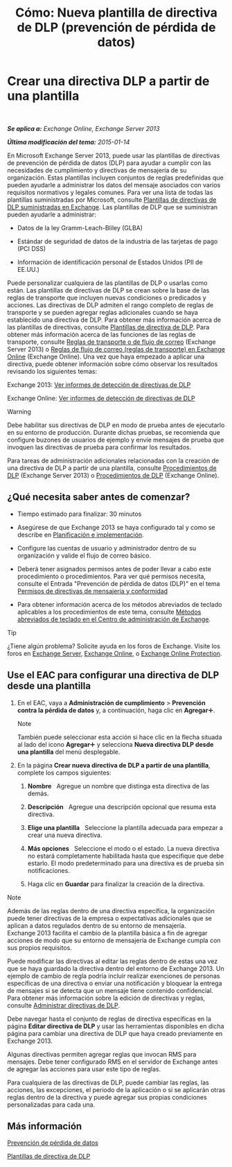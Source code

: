 ﻿---
title: 'Cómo: Nueva plantilla de directiva de DLP (prevención de pérdida de datos)'
TOCTitle: Crear una directiva DLP a partir de una plantilla
ms:assetid: 4432ef8b-6108-48d3-b2af-43ef5b40d2bc
ms:mtpsurl: https://technet.microsoft.com/es-es/library/JJ150515(v=EXCHG.150)
ms:contentKeyID: 48267642
ms.date: 04/23/2018
mtps_version: v=EXCHG.150
ms.translationtype: HT
---

# Crear una directiva DLP a partir de una plantilla

 

_**Se aplica a:** Exchange Online, Exchange Server 2013_

_**Última modificación del tema:** 2015-01-14_

En Microsoft Exchange Server 2013, puede usar las plantillas de directivas de prevención de pérdida de datos (DLP) para ayudar a cumplir con las necesidades de cumplimiento y directivas de mensajería de su organización. Estas plantillas incluyen conjuntos de reglas predefinidas que pueden ayudarle a administrar los datos del mensaje asociados con varios requisitos normativos y legales comunes. Para ver una lista de todas las plantillas suministradas por Microsoft, consulte [Plantillas de directivas de DLP suministradas en Exchange](dlp-policy-templates-supplied-in-exchange-exchange-2013-help.md). Las plantillas de DLP que se suministran pueden ayudarle a administrar:

  - Datos de la ley Gramm-Leach-Bliley (GLBA)

  - Estándar de seguridad de datos de la industria de las tarjetas de pago (PCI DSS)

  - Información de identificación personal de Estados Unidos (PII de EE.UU.)

Puede personalizar cualquiera de las plantillas de DLP o usarlas como están. Las plantillas de directivas de DLP se crean sobre la base de las reglas de transporte que incluyen nuevas condiciones o predicados y acciones. Las directivas de DLP admiten el rango completo de reglas de transporte y se pueden agregar reglas adicionales cuando se haya establecido una directiva de DLP. Para obtener más información acerca de las plantillas de directivas, consulte [Plantillas de directiva de DLP](dlp-policy-templates-exchange-2013-help.md). Para obtener más información acerca de las funciones de las reglas de transporte, consulte [Reglas de transporte o de flujo de correo](mail-flow-rules-transport-rules-in-exchange-2013-exchange-2013-help.md) (Exchange Server 2013) o [Reglas de flujo de correo (reglas de transporte) en Exchange Online](https://technet.microsoft.com/es-es/library/jj919238\(v=exchg.150\)) (Exchange Online). Una vez que haya empezado a aplicar una directiva, puede obtener información sobre cómo observar los resultados revisando los siguientes temas:

Exchange 2013: [Ver informes de detección de directivas de DLP](view-dlp-policy-detection-reports-exchange-2013-help.md)

Exchange Online: [Ver informes de detección de directivas de DLP](https://technet.microsoft.com/es-es/library/dn904484\(v=exchg.150\))


> [!WARNING]
> Debe habilitar sus directivas de DLP en modo de prueba antes de ejecutarlo en su entorno de producción. Durante dichas pruebas, se recomienda que configure buzones de usuarios de ejemplo y envíe mensajes de prueba que invoquen las directivas de prueba para confirmar los resultados.



Para tareas de administración adicionales relacionadas con la creación de una directiva de DLP a partir de una plantilla, consulte [Procedimientos de DLP](dlp-procedures-exchange-2013-help.md) (Exchange Server 2013) o [Procedimientos de DLP](https://technet.microsoft.com/es-es/library/jj938003\(v=exchg.150\)) (Exchange Online).

## ¿Qué necesita saber antes de comenzar?

  - Tiempo estimado para finalizar: 30 minutos

  - Asegúrese de que Exchange 2013 se haya configurado tal y como se describe en [Planificación e implementación](planning-and-deployment-for-exchange-2013-installation-instructions.md).

  - Configure las cuentas de usuario y administrador dentro de su organización y valide el flujo de correo básico.

  - Deberá tener asignados permisos antes de poder llevar a cabo este procedimiento o procedimientos. Para ver qué permisos necesita, consulte el Entrada "Prevención de pérdida de datos (DLP)" en el tema [Permisos de directivas de mensajería y conformidad](messaging-policy-and-compliance-permissions-exchange-2013-help.md)

  - Para obtener información acerca de los métodos abreviados de teclado aplicables a los procedimientos de este tema, consulte [Métodos abreviados de teclado en el Centro de administración de Exchange](keyboard-shortcuts-in-the-exchange-admin-center-exchange-online-protection-help.md).


> [!TIP]
> ¿Tiene algún problema? Solicite ayuda en los foros de Exchange. Visite los foros en <A href="https://go.microsoft.com/fwlink/p/?linkid=60612">Exchange Server</A>, <A href="https://go.microsoft.com/fwlink/p/?linkid=267542">Exchange Online</A>, o <A href="https://go.microsoft.com/fwlink/p/?linkid=285351">Exchange Online Protection</A>.



## Use el EAC para configurar una directiva de DLP desde una plantilla

1.  En el EAC, vaya a **Administración de cumplimiento** \> **Prevención contra la pérdida de datos** y, a continuación, haga clic en **Agregar**![Agregar icono](images/JJ218640.c1e75329-d6d7-4073-a27d-498590bbb558(EXCHG.150).gif "Agregar icono").
    

    > [!NOTE]
    > También puede seleccionar esta acción si hace clic en la flecha situada al lado del icono <STRONG>Agregar</STRONG><IMG title="Agregar icono" alt="Agregar icono" src="images/JJ218640.c1e75329-d6d7-4073-a27d-498590bbb558(EXCHG.150).gif"> y selecciona <STRONG>Nueva directiva DLP desde una plantilla</STRONG> del menú desplegable.



2.  En la página **Crear nueva directiva de DLP a partir de una plantilla**, complete los campos siguientes:
    
    1.  **Nombre**   Agregue un nombre que distinga esta directiva de las demás.
    
    2.  **Descripción**   Agregue una descripción opcional que resuma esta directiva.
    
    3.  **Elige una plantilla**   Seleccione la plantilla adecuada para empezar a crear una nueva directiva.
    
    4.  **Más opciones**   Seleccione el modo o el estado. La nueva directiva no estará completamente habilitada hasta que especifique que debe estarlo. El modo predeterminado para una directiva es de prueba sin notificaciones.
    
    5.  Haga clic en **Guardar** para finalizar la creación de la directiva.


> [!NOTE]
> Además de las reglas dentro de una directiva específica, la organización puede tener directivas de la empresa o expectativas adicionales que se aplican a datos regulados dentro de su entorno de mensajería. Exchange&nbsp;2013 facilita el cambio de la plantilla básica a fin de agregar acciones de modo que su entorno de mensajería de Exchange cumpla con sus propios requisitos.



Puede modificar las directivas al editar las reglas dentro de estas una vez que se haya guardado la directiva dentro del entorno de Exchange 2013. Un ejemplo de cambio de regla podría incluir realizar exenciones de personas específicas de una directiva o enviar una notificación y bloquear la entrega de mensajes si se detecta que un mensaje tiene contenido confidencial. Para obtener más información sobre la edición de directivas y reglas, consulte [Administrar directivas de DLP](manage-dlp-policies-exchange-2013-help.md).

Debe navegar hasta el conjunto de reglas de directiva específicas en la página **Editar directiva de DLP** y usar las herramientas disponibles en dicha página para cambiar una directiva de DLP que haya creado previamente en Exchange 2013.

Algunas directivas permiten agregar reglas que invocan RMS para mensajes. Debe tener configurado RMS en el servidor de Exchange antes de agregar las acciones para usar este tipo de reglas.

Para cualquiera de las directivas de DLP, puede cambiar las reglas, las acciones, las excepciones, el periodo de la aplicación o si se aplicarán otras reglas dentro de la directiva y puede agregar sus propias condiciones personalizadas para cada una.

## Más información

[Prevención de pérdida de datos](technical-overview-of-dlp-data-loss-prevention-in-exchange.md)

[Plantillas de directiva de DLP](dlp-policy-templates-exchange-2013-help.md)

